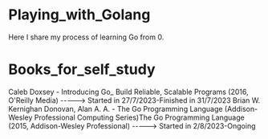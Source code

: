 # Playing_with_Golang
 Here I share my process of learning Go from 0.

# Books_for_self_study
Caleb Doxsey - Introducing Go_ Build Reliable, Scalable Programs (2016, O'Reilly Media) -----> Started in 27/7/2023-Finished in 31/7/2023
Brian W. Kernighan Donovan, Alan A. A. - The Go Programming Language (Addison-Wesley Professional Computing Series)The Go Programming Language (2015, Addison-Wesley Professional) -----> Started in 2/8/2023-Ongoing